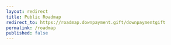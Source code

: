 ```yaml
---
layout: redirect
title: Public Roadmap
redirect_to: https://roadmap.downpayment.gift/downpaymentgift
permalink: /roadmap
published: false
---
```


